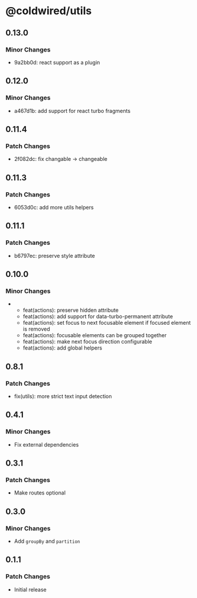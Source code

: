 # @coldwired/utils

## 0.13.0

### Minor Changes

- 9a2bb0d: react support as a plugin

## 0.12.0

### Minor Changes

- a467d1b: add support for react turbo fragments

## 0.11.4

### Patch Changes

- 2f082dc: fix changable -> changeable

## 0.11.3

### Patch Changes

- 6053d0c: add more utils helpers

## 0.11.1

### Patch Changes

- b6797ec: preserve style attribute

## 0.10.0

### Minor Changes

- - feat(actions): preserve hidden attribute
  - feat(actions): add support for data-turbo-permanent attribute
  - feat(actions): set focus to next focusable element if focused element is removed
  - feat(actions): focusable elements can be grouped together
  - feat(actions): make next focus direction configurable
  - feat(actions): add global helpers

## 0.8.1

### Patch Changes

- fix(utils): more strict text input detection

## 0.4.1

### Minor Changes

- Fix external dependencies

## 0.3.1

### Patch Changes

- Make routes optional

## 0.3.0

### Minor Changes

- Add `groupBy` and `partition`

## 0.1.1

### Patch Changes

- Initial release
